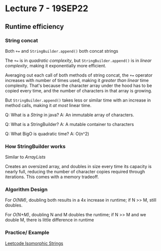 # Lecture 7 - 19SEP22
## Runtime efficiency
### String concat
Both `+=` and `StringBuilder.append()` both concat strings

The `+=` is in *quadratic complexity*, but `StringBuilder.append()` is in *linear complexity*, making it exponentially more efficient.

Averaging out each call of both methods of string concat, the `+=` operator increases with number of times used, making it *greater than linear* time complexity. That's because the character array under the hood has to be copied every time, and the number of characters in that array is growing.

But `StringBuilder.append()` takes less or similar time with an increase in method calls, making it *at most* linear time.

Q: What is a *String* in java?
A: An immutable array of characters.

Q: What is a StringBuilder?
A: A mutable container to characters

Q: What BigO is quadratic time?
A: O(n^2)

### How StringBuilder works
Similar to *ArrayLists*

Creates an oversized array, and doubles in size every time its capacity is nearly full, reducing the number of character copies required through iterations. This comes with a memory tradeoff.

### Algorithm Design
For *O(NM)*, doubling both results in a 4x increase in runtime; if N >> M, still doubles.

For *O(N+M)*, doubling N and M doubles the runtime; if N >> M and we double M, there is little difference in runtime

### Practice/ Example
[Leetcode Isomorphic Strings](https://leetcode.com/problems/isomorphic-strings/)

